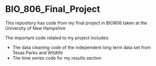 # BIO_806_Final_Project

This repository has code from my final project in BIO806 taken at the University of New Hampshire

The important code related to my project includes:
- The data cleaning code of the independent long term data set from Texas Parks and Wildlife
- The time series code for my results section 
